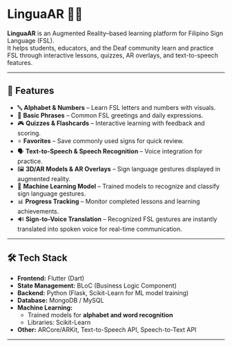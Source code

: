 # LinguaAR 📱🤟

**LinguaAR** is an Augmented Reality–based learning platform for Filipino Sign Language (FSL).  
It helps students, educators, and the Deaf community learn and practice FSL through interactive lessons, quizzes, AR overlays, and text-to-speech features.  

---

## 🚀 Features
- 🔤 **Alphabet & Numbers** – Learn FSL letters and numbers with visuals.  
- 💬 **Basic Phrases** – Common FSL greetings and daily expressions.  
- 🎮 **Quizzes & Flashcards** – Interactive learning with feedback and scoring.  
- ⭐ **Favorites** – Save commonly used signs for quick review.  
- 🗣️ **Text-to-Speech & Speech Recognition** – Voice integration for practice.  
- 🖼️ **3D/AR Models & AR Overlays** – Sign language gestures displayed in augmented reality.  
- 🤖 **Machine Learning Model** – Trained models to recognize and classify sign language gestures.  
- 📊 **Progress Tracking** – Monitor completed lessons and learning achievements.  
- 🔊 **Sign-to-Voice Translation** – Recognized FSL gestures are instantly translated into spoken voice for real-time communication.  
---

## 🛠️ Tech Stack
- **Frontend:** Flutter (Dart)  
- **State Management:** BLoC (Business Logic Component)  
- **Backend:** Python (Flask, Scikit-Learn for ML model training)  
- **Database:** MongoDB / MySQL  
- **Machine Learning:**  
  - Trained models for **alphabet and word recognition**  
  - Libraries: Scikit-Learn  
- **Other:** ARCore/ARKit, Text-to-Speech API, Speech-to-Text API  

---

